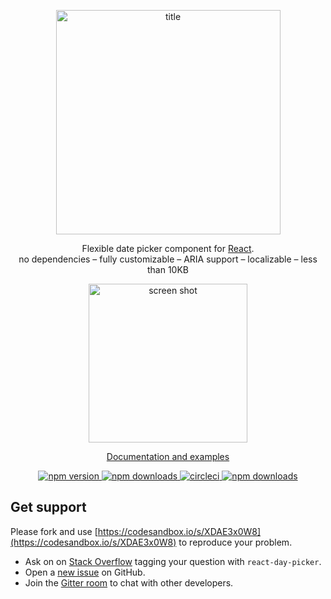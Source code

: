 <p align="center">
<a href="http://react-day-picker.js.org"><img width="359"  style="margin: 0 auto" alt="title" src="https://user-images.githubusercontent.com/120693/27316947-e18c7cac-5548-11e7-8d5b-d832f16219c5.png"></a>
<p align="center">
  Flexible date picker component for <a href="https://facebook.github.io/react/">React</a>.
  <br />
  no dependencies – fully customizable – ARIA support – localizable –  less than 10KB
</p>
<p align="center">
  <a href="http://react-day-picker.js.org"><img width="254" style="margin: 0 auto"  alt="screen shot" src="https://user-images.githubusercontent.com/120693/27316978-1110459e-5549-11e7-95d4-7d2043653a57.png"></a>
</p>
<p align="center">
  <a href="http://react-day-picker.js.org">Documentation and examples</a>
</p>
<p align="center">
  <a href="https://www.npmjs.com/package/react-day-picker">
    <img src="https://img.shields.io/npm/v/react-day-picker.svg?style=flat-square" alt="npm version">
  </a>
  <a href="http://npm-stat.com/charts.html?package=react-day-picker">
    <img src="https://img.shields.io/npm/dm/react-day-picker.svg?style=flat-square" alt="npm downloads">
  </a>
  <a href="https://circleci.com/gh/gpbl/react-day-picker">
    <img src="https://img.shields.io/circleci/project/github/gpbl/react-day-picker/master.svg?style=flat-square" alt="circleci">
  </a>
  <a href="https://codecov.io/gh/gpbl/react-day-picker">
    <img src="https://img.shields.io/codecov/c/github/gpbl/react-day-picker/master.svg?style=flat-square" alt="npm downloads">
  </a>
</p>

## Get support

Please fork and use [https://codesandbox.io/s/XDAE3x0W8](https://codesandbox.io/s/XDAE3x0W8) to reproduce your problem.

* Ask on on [Stack Overflow](http://stackoverflow.com/questions/tagged/react-day-picker?sort=newest) tagging your question with `react-day-picker`.
* Open a [new issue](https://github.com/gpbl/react-day-picker/issues/new) on GitHub.
* Join the [Gitter room](https://gitter.im/gpbl/react-day-picker) to chat with other developers.
